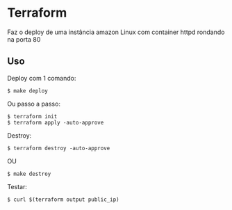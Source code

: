 # Terraform

Faz o deploy de uma instância amazon Linux com container httpd rondando na porta 80

## Uso

Deploy com 1 comando:

    $ make deploy

Ou passo a passo:

    $ terraform init
    $ terraform apply -auto-approve

Destroy:
 
    $ terraform destroy -auto-approve
OU

    $ make destroy


Testar:

    $ curl $(terraform output public_ip)
